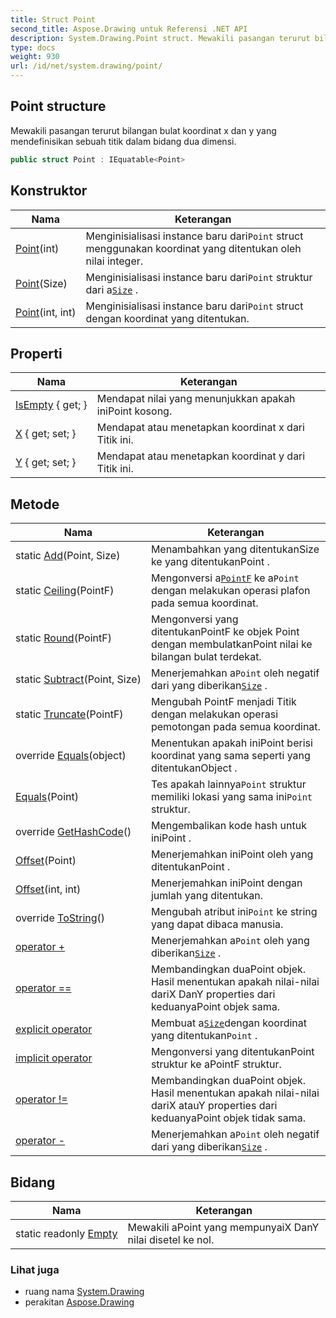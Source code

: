 ```yaml
---
title: Struct Point
second_title: Aspose.Drawing untuk Referensi .NET API
description: System.Drawing.Point struct. Mewakili pasangan terurut bilangan bulat koordinat x dan y yang mendefinisikan sebuah titik dalam bidang dua dimensi.
type: docs
weight: 930
url: /id/net/system.drawing/point/
---
```

## Point structure

Mewakili pasangan terurut bilangan bulat koordinat x dan y yang mendefinisikan sebuah titik dalam bidang dua dimensi.

```csharp
public struct Point : IEquatable<Point>
```

## Konstruktor

| Nama | Keterangan |
| --- | --- |
| [Point](point/#constructor)(int) | Menginisialisasi instance baru dari`Point` struct menggunakan koordinat yang ditentukan oleh nilai integer. |
| [Point](point/#constructor_2)(Size) | Menginisialisasi instance baru dari`Point` struktur dari a[`Size`](../size/) . |
| [Point](point/#constructor_1)(int, int) | Menginisialisasi instance baru dari`Point` struct dengan koordinat yang ditentukan. |

## Properti

| Nama | Keterangan |
| --- | --- |
| [IsEmpty](../../system.drawing/point/isempty/) { get; } | Mendapat nilai yang menunjukkan apakah iniPoint kosong. |
| [X](../../system.drawing/point/x/) { get; set; } | Mendapat atau menetapkan koordinat x dari Titik ini. |
| [Y](../../system.drawing/point/y/) { get; set; } | Mendapat atau menetapkan koordinat y dari Titik ini. |

## Metode

| Nama | Keterangan |
| --- | --- |
| static [Add](../../system.drawing/point/add/)(Point, Size) | Menambahkan yang ditentukanSize ke yang ditentukanPoint . |
| static [Ceiling](../../system.drawing/point/ceiling/)(PointF) | Mengonversi a[`PointF`](../pointf/) ke a`Point` dengan melakukan operasi plafon pada semua koordinat. |
| static [Round](../../system.drawing/point/round/)(PointF) | Mengonversi yang ditentukanPointF ke objek Point dengan membulatkanPoint nilai ke bilangan bulat terdekat. |
| static [Subtract](../../system.drawing/point/subtract/)(Point, Size) | Menerjemahkan a`Point` oleh negatif dari yang diberikan[`Size`](../size/) . |
| static [Truncate](../../system.drawing/point/truncate/)(PointF) | Mengubah PointF menjadi Titik dengan melakukan operasi pemotongan pada semua koordinat. |
| override [Equals](../../system.drawing/point/equals/#equals_1)(object) | Menentukan apakah iniPoint berisi koordinat yang sama seperti yang ditentukanObject . |
| [Equals](../../system.drawing/point/equals/#equals)(Point) | Tes apakah lainnya`Point` struktur memiliki lokasi yang sama ini`Point` struktur. |
| override [GetHashCode](../../system.drawing/point/gethashcode/)() | Mengembalikan kode hash untuk iniPoint . |
| [Offset](../../system.drawing/point/offset/#offset_1)(Point) | Menerjemahkan iniPoint oleh yang ditentukanPoint . |
| [Offset](../../system.drawing/point/offset/#offset)(int, int) | Menerjemahkan iniPoint dengan jumlah yang ditentukan. |
| override [ToString](../../system.drawing/point/tostring/)() | Mengubah atribut ini`Point` ke string yang dapat dibaca manusia. |
| [operator +](../../system.drawing/point/op_addition/) | Menerjemahkan a`Point` oleh yang diberikan[`Size`](../size/) . |
| [operator ==](../../system.drawing/point/op_equality/) | Membandingkan duaPoint objek. Hasil menentukan apakah nilai-nilai dariX DanY properties dari keduanyaPoint objek sama. |
| [explicit operator](../../system.drawing/point/op_explicit/) | Membuat a[`Size`](../size/)dengan koordinat yang ditentukan`Point` . |
| [implicit operator](../../system.drawing/point/op_implicit/) | Mengonversi yang ditentukanPoint struktur ke aPointF struktur. |
| [operator !=](../../system.drawing/point/op_inequality/) | Membandingkan duaPoint objek. Hasil menentukan apakah nilai-nilai dariX atauY properties dari keduanyaPoint objek tidak sama. |
| [operator -](../../system.drawing/point/op_subtraction/) | Menerjemahkan a`Point` oleh negatif dari yang diberikan[`Size`](../size/) . |

## Bidang

| Nama | Keterangan |
| --- | --- |
| static readonly [Empty](../../system.drawing/point/empty/) | Mewakili aPoint yang mempunyaiX DanY nilai disetel ke nol. |

### Lihat juga

* ruang nama [System.Drawing](../../system.drawing/)
* perakitan [Aspose.Drawing](../../)


